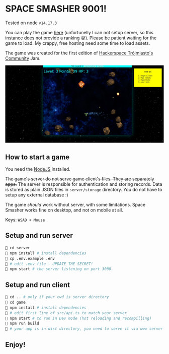 # SPACE SMASHER 9001!

Tested on node `v14.17.3`

You can play the game [here](https://mystifying-hypatia-4b1cef.netlify.app/) (unfortunelly I can not setup server, so this instance does not provide a ranking 😥).
Please be patient waiting for the game to load. My crappy, free hosting need some time to load assets.

The game was created for the first edition of [Hackerspace Trójmiasto's Community](https://github.com/hs3city/hs3-jam) Jam.

![Screenshot](ss.jpg)

## How to start a game

You need the [NodeJS](https://nodejs.org/en/) installed.

~~The game's server do not serve game client's files. They are separately apps.~~
The server is responsible for authentication and storing records.
Data is stored as plain JSON files in `server/storage` directory.
You do not have to setup any external database :)

The game *should* work without server, with some limitations.
Space Smasher works fine on desktop, and not on mobile at all.

Keys: `WSAD + Mouse`

## Setup and run server
```sh
🐧 cd server
🐧 npm install # install dependencies
🐧 cp .env.example .env
🐧 # edit .env file - UPDATE THE SECRET!
🐧 npm start # the server listening on port 3000. 
```

## Setup and run client
```sh
🐧 cd .. # only if your cwd is server directory
🐧 cd game
🐧 npm install # install dependencies
🐧 # edit first line of src/api.ts to match your server
🐧 npm start # to run in Dev mode (hot reloading and recompilling)
🐧 npm run build
🐧 # your app is in dist directory, you need to serve it via www server
```

## Enjoy!
